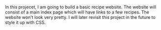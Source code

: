 In this projecet, I am going to build a basic recipe website. The website will consist of a main index page which will have links to a few recipes. The website won't look very
pretty. I will later revisit this project in the future to style it up with CSS. 